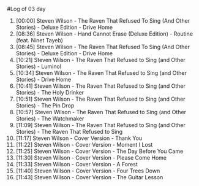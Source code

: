 #Log of 03 day

1. [00:00] Steven Wilson - The Raven That Refused To Sing (And Other Stories) - Deluxe Edition - Drive Home
1. [08:36] Steven Wilson - Hand Cannot Erase (Deluxe Edition) - Routine (feat. Ninet Tayeb)
1. [08:45] Steven Wilson - The Raven That Refused To Sing (And Other Stories) - Deluxe Edition - Drive Home
1. [10:21] Steven Wilson - The Raven That Refused to Sing (and Other Stories) - Luminol
1. [10:34] Steven Wilson - The Raven That Refused to Sing (and Other Stories) - Drive Home
1. [10:41] Steven Wilson - The Raven That Refused to Sing (and Other Stories) - The Holy Drinker
1. [10:51] Steven Wilson - The Raven That Refused to Sing (and Other Stories) - The Pin Drop
1. [10:57] Steven Wilson - The Raven That Refused to Sing (and Other Stories) - The Watchmaker
1. [11:09] Steven Wilson - The Raven That Refused to Sing (and Other Stories) - The Raven That Refused to Sing
1. [11:17] Steven Wilson - Cover Version - Thank You
1. [11:22] Steven Wilson - Cover Version - Moment I Lost
1. [11:25] Steven Wilson - Cover Version - The Day Before You Came
1. [11:30] Steven Wilson - Cover Version - Please Come Home
1. [11:33] Steven Wilson - Cover Version - A Forest
1. [11:40] Steven Wilson - Cover Version - Four Trees Down
1. [11:43] Steven Wilson - Cover Version - The Guitar Lesson
